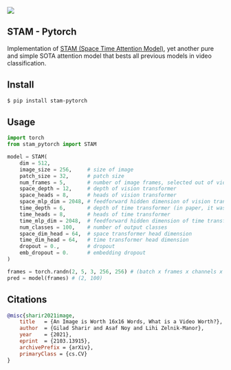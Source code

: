 <img src="./stam.png"></img>

## STAM - Pytorch

Implementation of <a href="https://arxiv.org/abs/2103.13915">STAM (Space Time Attention Model)</a>, yet another pure and simple SOTA attention model that bests all previous models in video classification.

## Install

```bash
$ pip install stam-pytorch
```

## Usage

```python
import torch
from stam_pytorch import STAM

model = STAM(
	dim = 512,
    image_size = 256,     # size of image
    patch_size = 32,      # patch size
    num_frames = 5,       # number of image frames, selected out of video
    space_depth = 12,     # depth of vision transformer
    space_heads = 8,      # heads of vision transformer
    space_mlp_dim = 2048, # feedforward hidden dimension of vision transformer
    time_depth = 6,       # depth of time transformer (in paper, it was shallower, 6)
    time_heads = 8,       # heads of time transformer
    time_mlp_dim = 2048,  # feedforward hidden dimension of time transformer
    num_classes = 100,    # number of output classes
    space_dim_head = 64,  # space transformer head dimension
    time_dim_head = 64,   # time transformer head dimension
    dropout = 0.,         # dropout
    emb_dropout = 0.      # embedding dropout
)

frames = torch.randn(2, 5, 3, 256, 256) # (batch x frames x channels x height x width)
pred = model(frames) # (2, 100)
```

## Citations

```bibtex
@misc{sharir2021image,
    title   = {An Image is Worth 16x16 Words, What is a Video Worth?}, 
    author  = {Gilad Sharir and Asaf Noy and Lihi Zelnik-Manor},
    year    = {2021},
    eprint  = {2103.13915},
    archivePrefix = {arXiv},
    primaryClass = {cs.CV}
}
```
